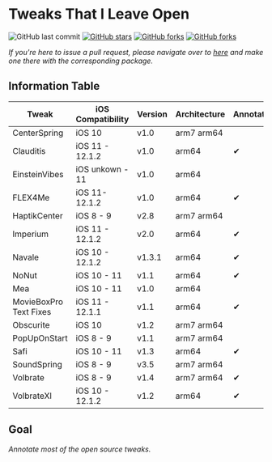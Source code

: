 # Tweaks That I Leave Open

![GitHub last commit](https://img.shields.io/github/last-commit/LacertosusRepo/Open-Source-Tweaks.svg?style=for-the-badge)
[![GitHub stars](https://img.shields.io/github/stars/LacertosusRepo/Open-Source-Tweaks.svg?style=for-the-badge)](https://github.com/LacertosusRepo/Open-Source-Tweaks/stargazers)
[![GitHub forks](https://img.shields.io/github/forks/LacertosusRepo/Open-Source-Tweaks.svg?style=for-the-badge)](https://github.com/LacertosusRepo/Open-Source-Tweaks/network)
[![GitHub forks](https://img.shields.io/github/license/LacertosusRepo/Open-Source-Tweaks.svg?style=for-the-badge)](https://github.com/LacertosusRepo/Open-Source-Tweaks/license)

*If you're here to issue a pull request, please navigate over to [here](https://github.com/LacertosusRepo/LacertosusRepo.github.io) and make one there with the corresponding package.*

## Information Table

| Tweak | iOS Compatibility | Version | Architecture | Annotated |
| ----- | ----------------- | ------- | ------------ | --------- |
| CenterSpring | iOS 10 | v1.0 | arm7 arm64 |  |
| Clauditis | iOS 11 - 12.1.2 | v1.0 | arm64 | ✔ |
| EinsteinVibes | iOS unkown - 11 | v1.0 | arm64 |  |
| FLEX4Me | iOS 11-12.1.2 | v1.0 | arm64 | ✔ |
| HaptikCenter | iOS 8 - 9 | v2.8 | arm7 arm64 |  |
| Imperium | iOS 11 - 12.1.2 | v2.0 | arm64 | ✔ |
| Navale | iOS 10 - 12.1.2 | v1.3.1 | arm64 | ✔ |
| NoNut | iOS 10 - 11 | v1.1 | arm64 | ✔ |
| Mea | iOS 10 - 11 | v1.0 | arm64 |  |
| MovieBoxPro Text Fixes | iOS 11 - 12.1.1 | v1.1 | arm64 | ✔ |
| Obscurite | iOS 10 | v1.2 | arm7 arm64 |  |
| PopUpOnStart | iOS 8 - 9 | v1.1 | arm7 arm64 |  |
| Safi | iOS 10 - 11 | v1.3 | arm64 | ✔ |
| SoundSpring | iOS 8 - 9 | v3.5 | arm7 arm64 |  |
| Volbrate | iOS 8 - 9 | v1.4 | arm7 arm64 | ✔ |
| VolbrateXI | iOS 10 - 12.1.2 | v1.2 | arm64 | ✔ |

## Goal
*Annotate most of the open source tweaks.*
